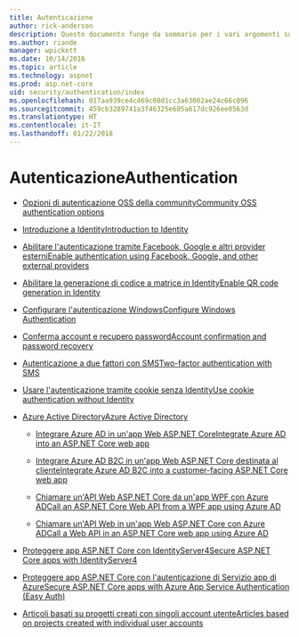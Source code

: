 ```yaml
---
title: Autenticazione
author: rick-anderson
description: Questo documento funge da sommario per i vari argomenti sull'autenticazione di ASP.NET Core.
ms.author: riande
manager: wpickett
ms.date: 10/14/2016
ms.topic: article
ms.technology: aspnet
ms.prod: asp.net-core
uid: security/authentication/index
ms.openlocfilehash: 017aa939ce4c469c08d1cc3a63002ae24c66c096
ms.sourcegitcommit: 459cb3289741a3f46325e605a617dc926ee0563d
ms.translationtype: HT
ms.contentlocale: it-IT
ms.lasthandoff: 01/22/2018
---
```

# <a name="authentication"></a><span data-ttu-id="d8d3e-103">Autenticazione</span><span class="sxs-lookup"><span data-stu-id="d8d3e-103">Authentication</span></span>

* [<span data-ttu-id="d8d3e-104">Opzioni di autenticazione OSS della community</span><span class="sxs-lookup"><span data-stu-id="d8d3e-104">Community OSS authentication options</span></span>](community.md)

* [<span data-ttu-id="d8d3e-105">Introduzione a Identity</span><span class="sxs-lookup"><span data-stu-id="d8d3e-105">Introduction to Identity</span></span>](identity.md)

* [<span data-ttu-id="d8d3e-106">Abilitare l'autenticazione tramite Facebook, Google e altri provider esterni</span><span class="sxs-lookup"><span data-stu-id="d8d3e-106">Enable authentication using Facebook, Google, and other external providers</span></span>](social/index.md)

* [<span data-ttu-id="d8d3e-107">Abilitare la generazione di codice a matrice in Identity</span><span class="sxs-lookup"><span data-stu-id="d8d3e-107">Enable QR code generation in Identity</span></span>](identity-enable-qrcodes.md)

* [<span data-ttu-id="d8d3e-108">Configurare l'autenticazione Windows</span><span class="sxs-lookup"><span data-stu-id="d8d3e-108">Configure Windows Authentication</span></span>](windowsauth.md)

* [<span data-ttu-id="d8d3e-109">Conferma account e recupero password</span><span class="sxs-lookup"><span data-stu-id="d8d3e-109">Account confirmation and password recovery</span></span>](accconfirm.md)

* [<span data-ttu-id="d8d3e-110">Autenticazione a due fattori con SMS</span><span class="sxs-lookup"><span data-stu-id="d8d3e-110">Two-factor authentication with SMS</span></span>](2fa.md)

* [<span data-ttu-id="d8d3e-111">Usare l'autenticazione tramite cookie senza Identity</span><span class="sxs-lookup"><span data-stu-id="d8d3e-111">Use cookie authentication without Identity</span></span>](cookie.md)

* [<span data-ttu-id="d8d3e-112">Azure Active Directory</span><span class="sxs-lookup"><span data-stu-id="d8d3e-112">Azure Active Directory</span></span>](azure-active-directory/index.md)

  * [<span data-ttu-id="d8d3e-113">Integrare Azure AD in un'app Web ASP.NET Core</span><span class="sxs-lookup"><span data-stu-id="d8d3e-113">Integrate Azure AD into an ASP.NET Core web app</span></span>](https://azure.microsoft.com/documentation/samples/active-directory-dotnet-webapp-openidconnect-aspnetcore/)

  * [<span data-ttu-id="d8d3e-114">Integrare Azure AD B2C in un'app Web ASP.NET Core destinata al cliente</span><span class="sxs-lookup"><span data-stu-id="d8d3e-114">Integrate Azure AD B2C into a customer-facing ASP.NET Core web app</span></span>](azure-ad-b2c.md)

  * [<span data-ttu-id="d8d3e-115">Chiamare un'API Web ASP.NET Core da un'app WPF con Azure AD</span><span class="sxs-lookup"><span data-stu-id="d8d3e-115">Call an ASP.NET Core Web API from a WPF app using Azure AD</span></span>](https://azure.microsoft.com/documentation/samples/active-directory-dotnet-native-aspnetcore/)

  * [<span data-ttu-id="d8d3e-116">Chiamare un'API Web in un'app Web ASP.NET Core con Azure AD</span><span class="sxs-lookup"><span data-stu-id="d8d3e-116">Call a Web API in an ASP.NET Core web app using Azure AD</span></span>](https://azure.microsoft.com/documentation/samples/active-directory-dotnet-webapp-webapi-openidconnect-aspnetcore/)

* [<span data-ttu-id="d8d3e-117">Proteggere app ASP.NET Core con IdentityServer4</span><span class="sxs-lookup"><span data-stu-id="d8d3e-117">Secure ASP.NET Core apps with IdentityServer4</span></span>](http://docs.identityserver.io/en/release/)

* [<span data-ttu-id="d8d3e-118">Proteggere app ASP.NET Core con l'autenticazione di Servizio app di Azure</span><span class="sxs-lookup"><span data-stu-id="d8d3e-118">Secure ASP.NET Core apps with Azure App Service Authentication (Easy Auth)</span></span>](https://docs.microsoft.com/azure/app-service/app-service-authentication-overview)

* [<span data-ttu-id="d8d3e-119">Articoli basati su progetti creati con singoli account utente</span><span class="sxs-lookup"><span data-stu-id="d8d3e-119">Articles based on projects created with individual user accounts</span></span>](xref:security/authentication/individual)
